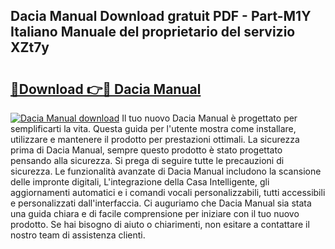 ## Dacia Manual Download gratuit PDF - Part-M1Y Italiano Manuale del proprietario del servizio XZt7y

# <h2><a href="http://dfgodk8.blite.top/?on=Dacia+Manual">🔗Download 👉🔴 Dacia Manual</a></h2>

[![Dacia Manual download](https://i.imgur.com/lujVjoI.png)](http://dfgodk8.blite.top/?on=Dacia+Manual)
Il tuo nuovo Dacia Manual è progettato per semplificarti la vita. Questa guida per l'utente mostra come installare, utilizzare e mantenere il prodotto per prestazioni ottimali. La sicurezza prima di Dacia Manual, sempre questo prodotto è stato progettato pensando alla sicurezza. Si prega di seguire tutte le precauzioni di sicurezza. Le funzionalità avanzate di Dacia Manual includono la scansione delle impronte digitali, L'integrazione della Casa Intelligente, gli aggiornamenti automatici e i comandi vocali personalizzabili, tutti accessibili e personalizzati dall'interfaccia. Ci auguriamo che Dacia Manual sia stata una guida chiara e di facile comprensione per iniziare con il tuo nuovo prodotto. Se hai bisogno di aiuto o chiarimenti, non esitare a contattare il nostro team di assistenza clienti.
